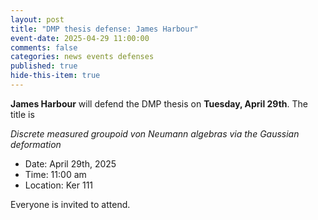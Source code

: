 ```yaml
---
layout: post
title: "DMP thesis defense: James Harbour"
event-date: 2025-04-29 11:00:00
comments: false
categories: news events defenses
published: true
hide-this-item: true
---
```


**James Harbour** will defend the DMP thesis on **Tuesday, April 29th**. The title is

*Discrete measured groupoid von Neumann algebras via the Gaussian deformation*

- Date: April 29th, 2025
- Time: 11:00 am
- Location: Ker 111

Everyone is invited to attend.
